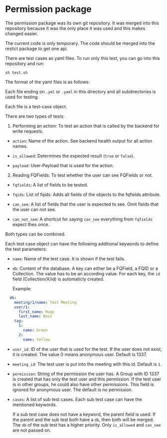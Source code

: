 # Permission package

The permission package was its own git repository. It was merged into this
repository because it was the only place it was used and this makes changed easier.

The current code is only temporary. The code should be merged into the restict
package to get one api.

There are test cases as yaml files. To run only this test, you can go into this
repository and run:

```
sh test.sh
```

The format of the yaml files is as follows:

Each file ending on `.yml` or `.yaml` in this directory and all subdirectories
is used for testing.

Each file is a test-case object.

There are two types of tests:

1. Performing an action: To test an action that is called by the backend for
   write requests.

  * `action`: Name of the action. See backend health output for all action
    names.

  * `is_allowed`: Determines the expected result (`true` or `false`).

  * `payload`: User-Payload that is used for the action.

2. Reading FQFields: To test whether the user can see FQFields or not.

  * `fqfields`: A list of fields to be tested.

  * `fqids`: List of fqids. Adds all fields of the objects to the fqfields
    attribute.

  * `can_see`: A list of fields that the user is expected to see. Omit fields
    that the user can not see.

  * `can_not_see`: A shortcut for saying `can_see` everything from `fqfields`
    expect thes once.

Both types can be combined.

Each test case object can have the following additional keywords to define the
test parameters:

* `name`: Name of the test case. It is shown if the test fails.

* `db`: Content of the database. A key can either be a FQField, a FQID or a
  Collection. The value has to be an according value. For each key, the `id`
  field (Collection/X/id) is automaticly created.

  Example:

```yaml
  db:
    meeting/1/name: Test Meeting
    user/1:
      first_name: Hugo
      last_name: Boss
    tag:
      1:
        name: Green
      2:
        name: Yellow
```

* `user_id`: ID of the user that is used for the test. If the user does not
  exist, it is created. The value 0 means anonymous user. Default is 1337.

* `meeting_id`: The test user is put into the meeting with this id. Default is
  `1`.

* `permission`: String of the permission the user has. A Group with ID 1337 is
  created that has only the test user and this permission. If the test user is
  in other groups, he could also have other permissions. This field is ignored
  for anonymous user. The default is no permission.

* `cases`: A list of sub test cases. Each sub test case can have the mentioned
  keywords.

  If a sub test case does not have a keyword, the parent field is used. If the
  parent and the sub test both have a `db`, then both will be merged. The `db`
  of the sub test has a higher priority. Only `is_allowed` and `can_see` are not
  passed on.
